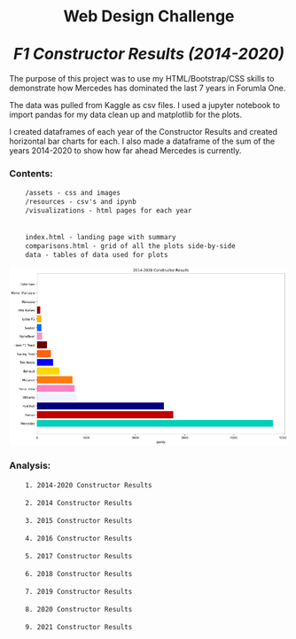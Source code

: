 <h1 align="center">Web Design Challenge <br /><br /> <i>F1 Constructor Results (2014-2020)</i></h1>


<p>The purpose of this project was to use my HTML/Bootstrap/CSS skills to demonstrate how Mercedes has dominated the last 7 years in Forumla One.

The data was pulled from Kaggle as csv files. I used a jupyter notebook to import pandas for my data clean up and matplotlib for the plots.

I created dataframes of each year of the Constructor Results and created horizontal bar charts for each. I also made a dataframe of the sum of the years 2014-2020 to show how far ahead Mercedes is currently.</p>
							
### Contents:

        /assets - css and images
        /resources - csv's and ipynb 
        /visualizations - html pages for each year


        index.html - landing page with summary
        comparisons.html - grid of all the plots side-by-side
        data - tables of data used for plots


<img src="assets/images/2014_2020_Constructor_Results.png">
		
        


### Analysis:
	
        1. 2014-2020 Constructor Results

        2. 2014 Constructor Results

        3. 2015 Constructor Results

        4. 2016 Constructor Results

        5. 2017 Constructor Results

        6. 2018 Constructor Results

        7. 2019 Constructor Results
        
        8. 2020 Constructor Results

        9. 2021 Constructor Results
        